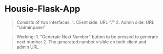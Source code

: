 # Housie-Flask-App

> Consists of two interfaces:
    1. Client side:
        URL "/"
    2. Admin side:
        URL "/adminpanel"

> Working:
    1. "Generate Next Number" button to be pressed to generate next number
    2. The generated number visible on both client and admin URL
